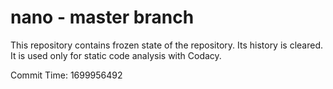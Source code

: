 # nano - master branch

This repository contains frozen state of the repository.
Its history is cleared. It is used only for static code
analysis with Codacy.

Commit Time: 1699956492